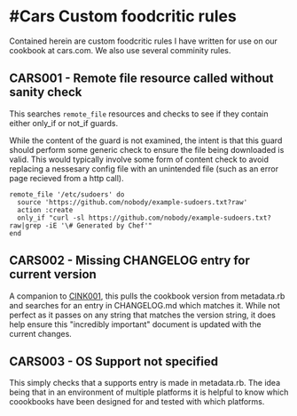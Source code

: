 #Cars Custom foodcritic rules
==========================
Contained herein are custom foodcritic rules I have written for use on our cookbook at cars.com.  We also use several comminity rules. 

## CARS001 - Remote file resource called without sanity check
This searches `remote_file` resources and checks to see if they contain either only_if or not_if guards.

While the content of the guard is not examined, the intent is that this guard should perform some generic check to ensure the file being downloaded is valid.  This would typically involve some form of content check to avoid replacing a nessesary config file with an unintended file (such as an error page recieved from a http call).

````
remote_file '/etc/sudoers' do
  source 'https://github.com/nobody/example-sudoers.txt?raw'
  action :create
  only_if "curl -sl https://github.com/nobody/example-sudoers.txt?raw|grep -iE '\# Generated by Chef'"
end
````

## CARS002 - Missing CHANGELOG entry for current version
A companion to [CINK001](https://github.com/customink-webops/foodcritic-rules), this pulls the cookbook version from metadata.rb and searches for an entry in CHANGELOG.md which matches it.  While not perfect as it passes on any string that matches the version string, it does help ensure this "incredibly important" document is updated with the current changes.

## CARS003 - OS Support not specified
This simply checks that a supports entry is made in metadata.rb.  The idea being that in an environment of multiple platforms it is helpful to know which coookbooks have been designed for and tested with which platforms.
